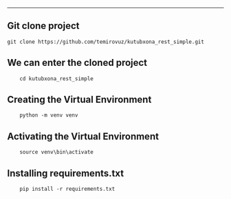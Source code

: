 ---
## Git clone project<br>

    git clone https://github.com/temirovuz/kutubxona_rest_simple.git
## We can enter the cloned project
        cd kutubxona_rest_simple
## Creating the Virtual Environment
        python -m venv venv
## Activating the Virtual Environment
        source venv\bin\activate
##  Installing requirements.txt
        pip install -r requirements.txt
